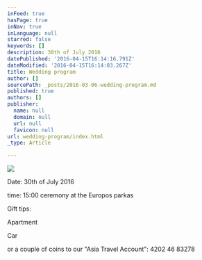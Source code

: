 ```yaml
---
inFeed: true
hasPage: true
inNav: true
inLanguage: null
starred: false
keywords: []
description: 30th of July 2016
datePublished: '2016-04-15T16:14:16.791Z'
dateModified: '2016-04-15T16:14:03.267Z'
title: Wedding program
author: []
sourcePath: _posts/2016-03-06-wedding-program.md
published: true
authors: []
publisher:
  name: null
  domain: null
  url: null
  favicon: null
url: wedding-program/index.html
_type: Article

---
```

![](https://the-grid-user-content.s3-us-west-2.amazonaws.com/56dfaa45-8545-40b3-bf5c-2b682d122b51.jpg)

Date: 30th of July 2016 

time: 15:00 ceremony at the Europos parkas

Gift tips:

Apartment

Car

or a couple of coins to our "Asia Travel Account": 4202 46 83278